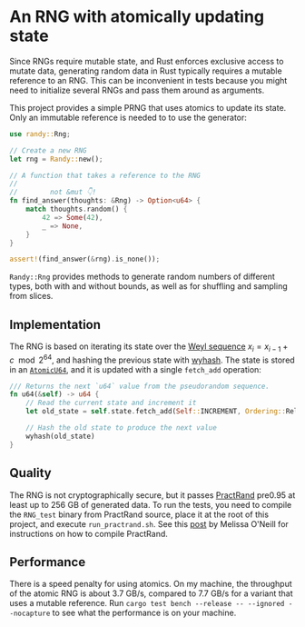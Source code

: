 # An RNG with atomically updating state

Since RNGs require mutable state, and Rust enforces exclusive access to mutate data, generating random data in Rust typically requires a mutable reference to an RNG. This can be inconvenient in tests because you might need to initialize several RNGs and pass them around as arguments.

This project provides a simple PRNG that uses atomics to update its state. Only an immutable reference is needed to to use the generator:

```rust
use randy::Rng;

// Create a new RNG
let rng = Randy::new();

// A function that takes a reference to the RNG
// 
//        not &mut 👇!
fn find_answer(thoughts: &Rng) -> Option<u64> {
    match thoughts.random() {
        42 => Some(42),
        _ => None,
    }
}

assert!(find_answer(&rng).is_none());
```

`Randy::Rng` provides methods to generate random numbers of different types, both with and without bounds, as well as for shuffling and sampling from slices.

## Implementation

The RNG is based on iterating its state over the [Weyl sequence](https://en.wikipedia.org/wiki/Weyl_sequence) $x_i = x_{i-1} + c \mod 2^{64}$, and hashing the previous state with [wyhash](https://github.com/wangyi-fudan/wyhash). The state is stored in an [`AtomicU64`](https://doc.rust-lang.org/std/sync/atomic/struct.AtomicU64.html), and it is updated with a single `fetch_add` operation:

```rust
/// Returns the next `u64` value from the pseudorandom sequence.
fn u64(&self) -> u64 {
    // Read the current state and increment it
    let old_state = self.state.fetch_add(Self::INCREMENT, Ordering::Relaxed);

    // Hash the old state to produce the next value
    wyhash(old_state)
}
```

## Quality

The RNG is not cryptographically secure, but it passes [PractRand](http://pracrand.sourceforge.net/) pre0.95 at least up to 256 GB of generated data. To run the tests, you need to compile the `RNG_test` binary from PractRand source, place it at the root of this project, and execute `run_practrand.sh`. See this [post](https://www.pcg-random.org/posts/how-to-test-with-practrand.html) by Melissa O'Neill for instructions on how to compile PractRand.  

## Performance

There is a speed penalty for using atomics. On my machine, the throughput of the atomic RNG is about 3.7 GB/s, compared to 7.7 GB/s for a variant that uses a mutable reference. Run `cargo test bench --release -- --ignored --nocapture` to see what the performance is on your machine.

